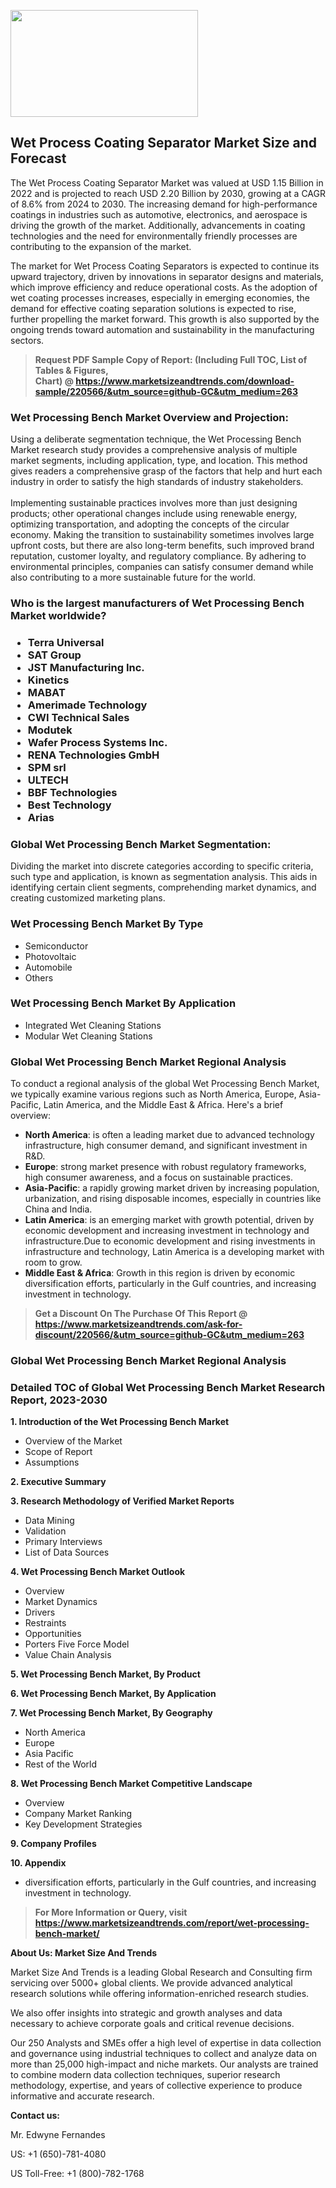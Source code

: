 <p><img class="alignnone size-medium wp-image-20088" src="https://ffe5etoiles.com/wp-content/uploads/2024/12/MST1-300x171.png" alt="" width="300" height="171" /></p><h2>Wet Process Coating Separator Market Size and Forecast</h2><p>The Wet Process Coating Separator Market was valued at USD 1.15 Billion in 2022 and is projected to reach USD 2.20 Billion by 2030, growing at a CAGR of 8.6% from 2024 to 2030. The increasing demand for high-performance coatings in industries such as automotive, electronics, and aerospace is driving the growth of the market. Additionally, advancements in coating technologies and the need for environmentally friendly processes are contributing to the expansion of the market.</p><p>The market for Wet Process Coating Separators is expected to continue its upward trajectory, driven by innovations in separator designs and materials, which improve efficiency and reduce operational costs. As the adoption of wet coating processes increases, especially in emerging economies, the demand for effective coating separation solutions is expected to rise, further propelling the market forward. This growth is also supported by the ongoing trends toward automation and sustainability in the manufacturing sectors.</p></p><blockquote id="" class=""><strong>Request PDF Sample Copy of Report: (Including Full TOC, List of Tables &amp; Figures, Chart)&nbsp;@&nbsp;<strong><a href="https://www.marketsizeandtrends.com/download-sample/220566/&utm_source=github-GC&utm_medium=263" target="_blank">https://www.marketsizeandtrends.com/download-sample/220566/&utm_source=github-GC&utm_medium=263</a></strong></strong></blockquote><h3 id="" class="">Wet Processing Bench Market&nbsp;Overview and Projection:</h3><p id="" class="">Using a deliberate segmentation technique, the Wet Processing Bench Market research study provides a comprehensive analysis of multiple market segments, including application, type, and location. This method gives readers a comprehensive grasp of the factors that help and hurt each industry in order to satisfy the high standards of industry stakeholders. <br /> <br />Implementing sustainable practices involves more than just designing products; other operational changes include using renewable energy, optimizing transportation, and adopting the concepts of the circular economy. Making the transition to sustainability sometimes involves large upfront costs, but there are also long-term benefits, such improved brand reputation, customer loyalty, and regulatory compliance. By adhering to environmental principles, companies can satisfy consumer demand while also contributing to a more sustainable future for the world.</p><h3 id="" class="">Who is the largest manufacturers of&nbsp;Wet Processing Bench Market worldwide?</h3><h3 class=""><p><ul><li>Terra Universal </li><li> SAT Group </li><li> JST Manufacturing Inc. </li><li> Kinetics </li><li> MABAT </li><li> Amerimade Technology </li><li> CWI Technical Sales </li><li> Modutek </li><li> Wafer Process Systems Inc. </li><li> RENA Technologies GmbH </li><li> SPM srl </li><li> ULTECH </li><li> BBF Technologies </li><li> Best Technology </li><li> Arias</li></ul></p></h3><h3 id="" class="">Global&nbsp;Wet Processing Bench Market Segmentation:</h3><p id="" class="">Dividing the market into discrete categories according to specific criteria, such type and application, is known as segmentation analysis. This aids in identifying certain client segments, comprehending market dynamics, and creating customized marketing plans.</p><h3 id="" class="">Wet Processing Bench Market&nbsp;By Type</h3><p><p><ul><li>Semiconductor</li><li> Photovoltaic</li><li> Automobile</li><li> Others</p></li></ul></p></p><h3 id="" class="">Wet Processing Bench Market&nbsp;By Application</h3><p class=""><p><ul><li>Integrated Wet Cleaning Stations</li><li> Modular Wet Cleaning Stations</li></ul></p></p><h3 id="" class="">Global Wet Processing Bench Market Regional Analysis</h3><p id="" class="">To conduct a regional analysis of the global Wet Processing Bench Market, we typically examine various regions such as North America, Europe, Asia-Pacific, Latin America, and the Middle East &amp; Africa. Here's a brief overview:</p><ul><li><strong>North America</strong>: is often a leading market due to advanced technology infrastructure, high consumer demand, and significant investment in R&amp;D.</li><li><strong>Europe</strong>: strong market presence with robust regulatory frameworks, high consumer awareness, and a focus on sustainable practices.</li><li><strong>Asia-Pacific</strong>: a rapidly growing market driven by increasing population, urbanization, and rising disposable incomes, especially in countries like China and India.</li><li><strong>Latin America</strong>: is an emerging market with growth potential, driven by economic development and increasing investment in technology and infrastructure.Due to economic development and rising investments in infrastructure and technology, Latin America is a developing market with room to grow.</li><li><strong>Middle East &amp; Africa</strong>: Growth in this region is driven by economic diversification efforts, particularly in the Gulf countries, and increasing investment in technology.</li></ul><blockquote id="" class=""><strong>Get a Discount On The Purchase Of This Report @ <strong><a href="https://www.marketsizeandtrends.com/ask-for-discount/220566/&utm_source=github-GC&utm_medium=263" target="_blank">https://www.marketsizeandtrends.com/ask-for-discount/220566/&utm_source=github-GC&utm_medium=263</a></strong></strong></blockquote><h3 id="" class="">Global Wet Processing Bench Market Regional Analysis</h3><h3 id="" class="">Detailed TOC of Global Wet Processing Bench Market Research Report, 2023-2030</h3><p id="" class=""><strong>1. Introduction of the Wet Processing Bench Market</strong></p><ul><li>Overview of the Market</li><li>Scope of Report</li><li>Assumptions</li></ul><p id="" class=""><strong>2. Executive Summary</strong></p><p id="" class=""><strong>3. Research Methodology of Verified Market Reports</strong></p><ul><li>Data Mining</li><li>Validation</li><li>Primary Interviews</li><li>List of Data Sources</li></ul><p id="" class=""><strong>4. Wet Processing Bench Market Outlook</strong></p><ul><li>Overview</li><li>Market Dynamics</li><li>Drivers</li><li>Restraints</li><li>Opportunities</li><li>Porters Five Force Model</li><li>Value Chain Analysis</li></ul><p id="" class=""><strong>5. Wet Processing Bench Market, By Product</strong></p><p id="" class=""><strong>6. Wet Processing Bench Market, By Application</strong></p><p id="" class=""><strong>7. Wet Processing Bench Market, By Geography</strong></p><ul><li>North America</li><li>Europe</li><li>Asia Pacific</li><li>Rest of the World</li></ul><p id="" class=""><strong>8. Wet Processing Bench Market Competitive Landscape</strong></p><ul><li>Overview</li><li>Company Market Ranking</li><li>Key Development Strategies</li></ul><p id="" class=""><strong>9. Company Profiles</strong></p><p id="" class=""><strong>10. Appendix</strong></p><ul><li>diversification efforts, particularly in the Gulf countries, and increasing investment in technology.</li></ul><blockquote id="" class=""><strong>For More Information or Query, visit <strong><strong><a href="https://www.marketsizeandtrends.com/report/wet-processing-bench-market/" target="_blank">https://www.marketsizeandtrends.com/report/wet-processing-bench-market/</a></strong></strong></strong></blockquote><p id="" class=""><strong>About Us: Market Size And Trends</strong></p><p id="" class="">Market Size And Trends is a leading Global Research and Consulting firm servicing over 5000+ global clients. We provide advanced analytical research solutions while offering information-enriched research studies.</p><p id="" class="">We also offer insights into strategic and growth analyses and data necessary to achieve corporate goals and critical revenue decisions.</p><p id="" class="">Our 250 Analysts and SMEs offer a high level of expertise in data collection and governance using industrial techniques to collect and analyze data on more than 25,000 high-impact and niche markets. Our analysts are trained to combine modern data collection techniques, superior research methodology, expertise, and years of collective experience to produce informative and accurate research.</p><p id="" class=""><strong>Contact us:</strong></p><p id="" class="">Mr. Edwyne Fernandes</p><p id="" class="">US: +1 (650)-781-4080</p><p id="" class="">US Toll-Free: +1 (800)-782-1768</p>
